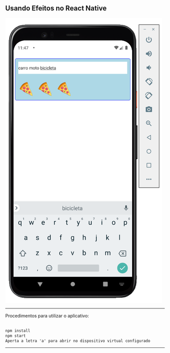 ## Usando Efeitos no React Native

![image](microatividade2.png)

<hr>

Procedimentos para utilizar o aplicativo:

```

npm install
npm start
Aperta a letra 'a' para abrir no dispositivo virtual configurado 

```
<hr>

